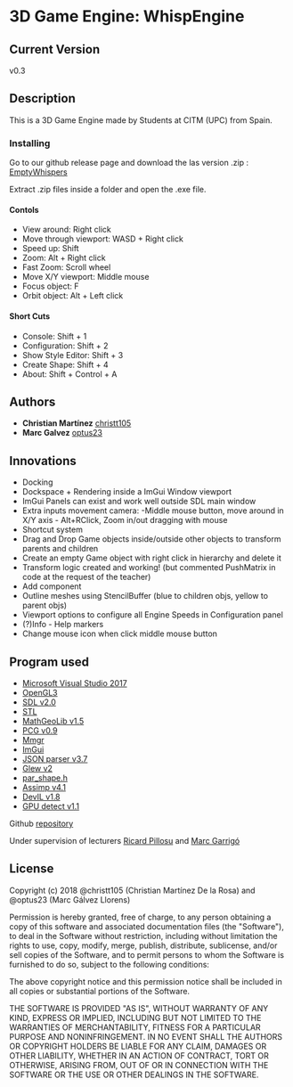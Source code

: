 ﻿# 3D Game Engine: WhispEngine

## Current Version
v0.3

## Description
This is a 3D Game Engine made by Students at CITM (UPC) from Spain. 

### Installing
Go to our github release page and download the las version .zip : 
[EmptyWhispers](https://github.com/Empty-Whisper)

Extract .zip files inside a folder and open the .exe file.

#### Contols
* View around:  	         	Right click
* Move through viewport: 	WASD + Right click
* Speed up:  	      	Shift	         
* Zoom:			Alt + Right click
* Fast Zoom:		Scroll wheel
* Move X/Y viewport:	Middle mouse
* Focus object:		F
* Orbit object:		Alt + Left click

#### Short Cuts
* Console:                 Shift + 1
* Configuration:         Shift + 2
* Show Style Editor:  Shift + 3
* Create Shape:         Shift + 4
* About: 	                  Shift + Control + A

## Authors
* **Christian Martínez** [christt105](https://github.com/christt105)
* **Marc Galvez** [optus23](https://github.com/optus23)

## Innovations
* Docking
* Dockspace + Rendering inside a ImGui Window viewport
* ImGui Panels can exist and work well outside SDL main window
* Extra inputs movement camera: -Middle mouse button, move around in X/Y axis - Alt+RClick, Zoom in/out dragging with mouse
* Shortcut system
* Drag and Drop Game objects inside/outside other objects to transform parents and children
* Create an empty Game object with right click in hierarchy and delete it
* Transform logic created and working! (but commented PushMatrix in code at the request of the teacher)
* Add component
* Outline meshes using StencilBuffer (blue to children objs, yellow to parent objs)
* Viewport options to configure all Engine Speeds in Configuration panel
* (?)Info - Help markers
* Change mouse icon when click middle mouse button

## Program used
* [Microsoft Visual Studio 2017](https://visualstudio.microsoft.com/es/vs/)
* [OpenGL3](https://opengl.org/)
* [SDL v2.0](https://www.libsdl.org/license.php)
* [STL](https://docs.oracle.com/database/bdb181/html/installation/win_build_stl.html)
* [MathGeoLib v1.5](https://github.com/juj/MathGeoLib)
* [PCG v0.9](http://www.pcg-random.org/)
* [Mmgr](http://www.flipcode.com/archives/Presenting_A_Memory_Manager.shtml)
* [ImGui](https://github.com/ocornut/imgui)
* [JSON parser v3.7](https://github.com/nlohmann/json)
* [Glew v2](https://github.com/nigels-com/glew)
* [par_shape.h](https://prideout.net/shapes)
* [Assimp v4.1](http://www.assimp.org/)
* [DevIL v1.8](http://openil.sourceforge.net/)
* [GPU detect v1.1](https://github.com/MatthewKing/DeviceId)

Github [repository](https://github.com/Empty-Whisper/WhispEngine)

Under supervision of lecturers [Ricard Pillosu](https://www.linkedin.com/in/ricardpillosu/) and [Marc Garrigó](https://www.linkedin.com/in/mgarrigo/)

## License

Copyright (c) 2018 @christt105 (Christian Martínez De la Rosa) and @optus23 (Marc Gálvez Llorens)

Permission is hereby granted, free of charge, to any person obtaining a copy
of this software and associated documentation files (the "Software"), to deal
in the Software without restriction, including without limitation the rights
to use, copy, modify, merge, publish, distribute, sublicense, and/or sell
copies of the Software, and to permit persons to whom the Software is
furnished to do so, subject to the following conditions:

The above copyright notice and this permission notice shall be included in all
copies or substantial portions of the Software.

THE SOFTWARE IS PROVIDED "AS IS", WITHOUT WARRANTY OF ANY KIND, EXPRESS OR
IMPLIED, INCLUDING BUT NOT LIMITED TO THE WARRANTIES OF MERCHANTABILITY,
FITNESS FOR A PARTICULAR PURPOSE AND NONINFRINGEMENT. IN NO EVENT SHALL THE
AUTHORS OR COPYRIGHT HOLDERS BE LIABLE FOR ANY CLAIM, DAMAGES OR OTHER
LIABILITY, WHETHER IN AN ACTION OF CONTRACT, TORT OR OTHERWISE, ARISING FROM,
OUT OF OR IN CONNECTION WITH THE SOFTWARE OR THE USE OR OTHER DEALINGS IN THE
SOFTWARE.
